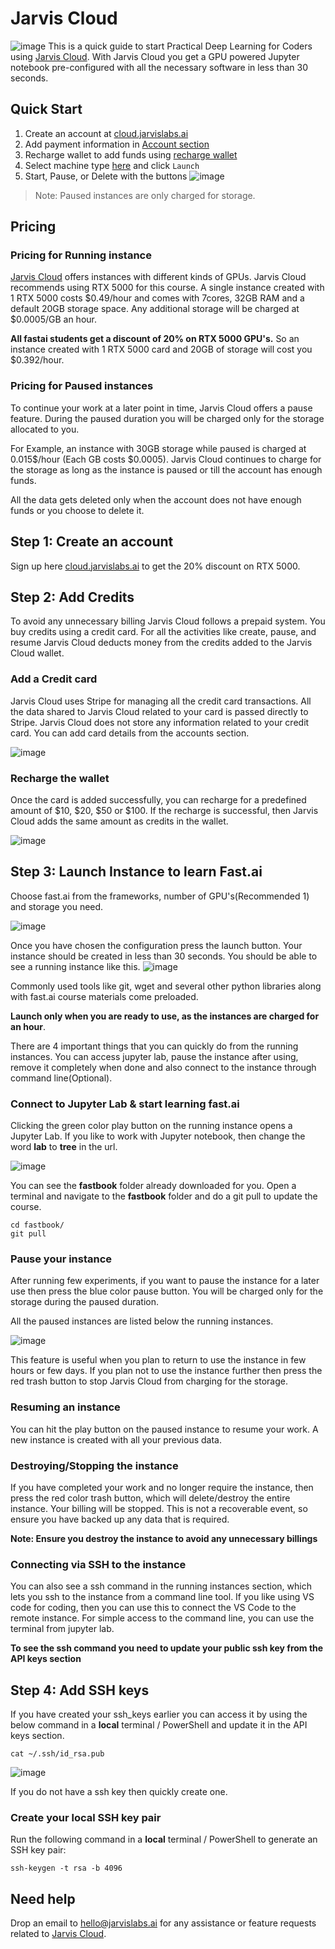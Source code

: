 # Jarvis Cloud

![image](images/jarviscloud/jarvisandfastai.png)
This is a quick guide to start Practical Deep Learning for Coders using [Jarvis Cloud](https://cloud.jarvislabs.ai/?token=fastaiv4). With Jarvis Cloud you get a GPU powered Jupyter notebook pre-configured with all the necessary software in less than 30 seconds.

## Quick Start

1. Create an account at [cloud.jarvislabs.ai](https://cloud.jarvislabs.ai/register/?token=fastaiv4)
1. Add payment information in [Account section](https://cloud.jarvislabs.ai/account)
1. Recharge wallet to add funds using [recharge wallet](https://cloud.jarvislabs.ai/account)
1. Select machine type [here](https://cloud.jarvislabs.ai/) and click `Launch`
1. Start, Pause, or Delete with the buttons ![image](images/jarviscloud/actionbutton.png)

> Note: Paused instances are only charged for storage.

## Pricing

### Pricing for Running instance

[Jarvis Cloud](https://cloud.jarvislabs.ai/?token=fastaiv4) offers instances with different kinds of GPUs. Jarvis Cloud recommends using RTX 5000 for this course. A single instance created with 1 RTX 5000 costs $0.49/hour and comes with 7cores, 32GB RAM and a default 20GB storage space. Any additional storage will be charged at $0.0005/GB an hour.  

**All fastai students get a discount of 20% on RTX 5000 GPU's.**  So an instance created with 1 RTX 5000 card and 20GB of storage will cost you $0.392/hour.

### Pricing for Paused instances
To continue your work at a later point in time, Jarvis Cloud offers a pause feature. During the paused duration you will be charged only for the storage allocated to you. 

For Example, an instance with 30GB storage while paused is charged at 0.015$/hour (Each GB costs $0.0005). Jarvis Cloud continues to charge for the storage as long as the instance is paused or till the account has enough funds. 

All the data gets deleted only when the account does not have enough funds or you choose to delete it.  

## Step 1: Create an account
Sign up here [cloud.jarvislabs.ai](https://cloud.jarvislabs.ai/?token=fastaiv4) to get the 20% discount on RTX 5000. 

## Step 2: Add Credits
To avoid any unnecessary billing Jarvis Cloud follows a prepaid system. You buy credits using a credit card. For all the activities like create, pause, and resume Jarvis Cloud deducts money from the credits added to the Jarvis Cloud wallet. 

### Add a Credit card 
Jarvis Cloud uses Stripe for managing all the credit card transactions. All the data shared to Jarvis Cloud related to your card is passed directly to Stripe. Jarvis Cloud does not store any information related to your credit card. You can add card details from the accounts section.

![image](images/jarviscloud/creditcard.png)

### Recharge the wallet
Once the card is added successfully, you can recharge for a predefined amount of $10, $20, $50 or $100. If the recharge is successful, then Jarvis Cloud adds the same amount as credits in the wallet.

![image](images/jarviscloud/recharge.png)

## Step 3: Launch Instance to learn Fast.ai

Choose fast.ai from the frameworks, number of GPU's(Recommended 1) and storage you need. 

![image](images/jarviscloud/launchinstance.png)

Once you have chosen the configuration press the launch button. Your instance should be created in less than 30 seconds. You should be able to see a running instance like this. 
![image](images/jarviscloud/runninginstance.png)

Commonly used tools like git, wget and several other python libraries along with fast.ai course materials come preloaded.

**Launch only when you are ready to use, as the instances are charged for an hour**. 

There are 4 important things that you can quickly do from the running instances. You can access jupyter lab, pause the instance after using, remove it completely when done and also connect to the instance through command line(Optional). 

### Connect to Jupyter Lab & start learning fast.ai
Clicking the green color play button on the running instance opens a Jupyter Lab. If you like to work with Jupyter notebook, then change the word **lab** to **tree** in the url. 

![image](images/jarviscloud/jupyter.png)

You can see the **fastbook** folder already downloaded for you. Open a terminal and navigate to the **fastbook** folder and do a git pull to update the course.

```
cd fastbook/
git pull
```

###  Pause your instance
After running few experiments, if you want to pause the instance for a later use then press the blue color pause button. You will be charged only for the storage during the paused duration.

All the paused instances are listed below the running instances.

![image](images/jarviscloud/pausedmachines.png)

This feature is useful when you plan to return to use the instance in few hours or few days. If you plan not to use the instance further then press the red trash button to stop Jarvis Cloud from charging for the storage.

### Resuming an instance
You can hit the play button on the paused instance to resume your work. A new instance is created with all your previous data. 

### Destroying/Stopping the instance
If you have completed your work and no longer require the instance, then press the red color trash button, which will delete/destroy the entire instance. Your billing will be stopped. This is not a recoverable event, so ensure you have backed up any data that is required. 

**Note: Ensure you destroy the instance to avoid any unnecessary billings**

### Connecting via SSH to the instance
You can also see a ssh command in the running instances section, which lets you ssh to the instance from a command line tool. If you like using VS code for coding, then you can use this to connect the VS Code to the remote instance. For simple access to the command line, you can use the terminal from jupyter lab. 

**To see the ssh command you need to update your public ssh key from the API keys section**

## Step 4: Add SSH keys
If you have created your ssh_keys earlier you can access it by using the below command in a **local**  terminal / PowerShell and update it in the API keys section.
```
cat ~/.ssh/id_rsa.pub
```
![image](images/jarviscloud/sshkeys.png)

If you do not have a ssh key then quickly create one. 

### Create your local SSH key pair

Run the following command in a  **local**  terminal / PowerShell to generate an SSH key pair:
```
ssh-keygen -t rsa -b 4096
```

## Need help

Drop an email to hello@jarvislabs.ai for any assistance or feature requests related to [Jarvis Cloud](https://cloud.jarvislabs.ai/?token=fastaiv4). 
